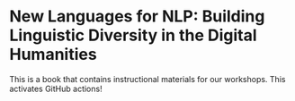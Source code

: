 New Languages for NLP: Building Linguistic Diversity in the Digital Humanities 
============================

This is a book that contains instructional materials for our workshops. 
This activates GitHub actions! 


